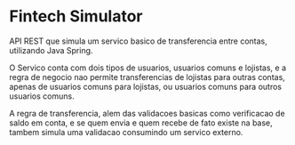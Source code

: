 # Fintech Simulator

API REST que simula um servico basico de transferencia entre contas, utilizando Java Spring.

O Servico conta com dois tipos de usuarios, usuarios comuns e lojistas, e a regra de negocio nao permite transferencias de lojistas para outras contas, apenas de usuarios comuns para lojistas, ou usuarios comuns para outros usuarios comuns.

A regra de transferencia, alem das validacoes basicas como verificacao de saldo em conta, e se quem envia e quem recebe de fato existe na base, tambem simula uma validacao consumindo um servico externo.
